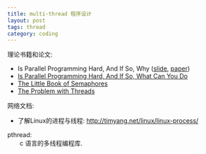 ```yaml
---
title: multi-thread 程序设计
layout: post
tags: thread
category: coding
---
```


理论书籍和论文:  
* Is Parallel Programming Hard, And If So, Why ([slide](http://www.rdrop.com/users/paulmck/scalability/paper/IPPHAISW.2011.01.25a.pdf), [paper](http://www.pdx.edu/sites/www.pdx.edu.computer-science/files/tr0902.pdf))  
* [Is Parallel Programming Hard, And If So, What Can You Do](http://kernel.org/pub/linux/kernel/people/paulmck/perfbook/perfbook.2011.01.02a.pdf)  
* [The Little Book of Semaphores](http://greenteapress.com/semaphores/downey05semaphores.pdf)  
* [The Problem with Threads](http://www.eecs.berkeley.edu/Pubs/TechRpts/2006/EECS-2006-1.pdf)  

网络文档:  
* 了解Linux的进程与线程: http://timyang.net/linux/linux-process/

pthread:  
　　c 语言的多线程编程库.
